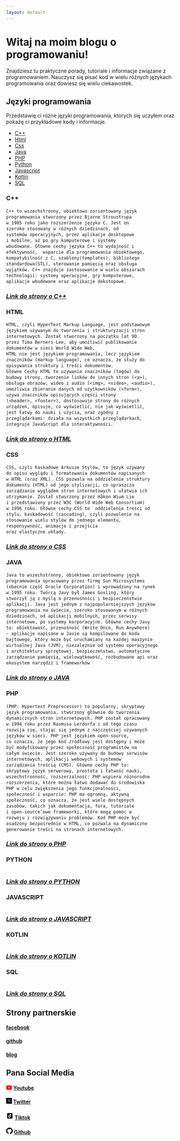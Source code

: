 ```yaml
---
layout: default
---
```


# Witaj na moim blogu o programowaniu!
Znajdziesz tu praktyczne porady, tutoriale i informacje związane z programowaniem.
Nauczysz się pisać kod w wielu różnych językach programowania oraz dowiesz się wielu ciekawostek.

## Języki programowania
Przedstawię ci różne języki programowania, których się uczyłem oraz pokażę ci przykładowe kody i informacje.
- [C++](#c)
- [Html](#html)
- [Css](#css)
- [Java](#java)
- [PHP](#php)
- [Python](#python)
- [Javascript](#javascript)
- [Kotlin](#kotlin)
- [SQL](#sql)

### C++


```
C++ to wszechstronny, obiektowo zorientowany język 
programowania stworzony przez Bjarne Stroustrupa
w 1985 roku jako rozszerzenie języka C. Jest on 
szeroko stosowany w różnych dziedzinach, od 
systemów operacyjnych, przez aplikacje desktopowe
i mobilne, aż po gry komputerowe i systemy 
wbudowane. Główne cechy języka C++ to wydajność i 
efektywność,  wsparcie dla programowania obiektowego, 
kompatybilność z C, szablony(templates), bibliotego 
standardowa(STL), sterowanie pamięcią oraz obsługa
wyjątków. C++ znajduje zastosowanie w wielu obszarach
technologii: systemy operacyjne, gry komputerowe, 
aplikacje wbudowane oraz aplikacje dekstopowe.
```
### _[Link do strony o C++](./cpp.html)_

### HTML

```
HTML, czyli HyperText Markup Language, jest podstawowym 
językiem używanym do tworzenia i strukturyzacji stron 
internetowych. Został stworzony na początku lat 90. 
przez Tima Berners-Lee, aby umożliwić publikowanie 
dokumentów w sieci World Wide Web. 
HTML nie jest językiem programowania, lecz językiem 
znaczników (markup language), co oznacza, że służy do 
opisywania struktury i treści dokumentów.
Główne Cechy HTML to używanie znaczników (tagów) do 
budowy strony, tworzenie linków do innych stron (<a>),
obsługa obrazów, wideo i audio (<img>, <video>, <audio>),
umożliwia zbieranie danych od użytkowników (<form>),
używa znaczników opisujących części strony 
(<header>, <footer>), dostosowuje strony do różnych 
urządzeń, opisuje, co wyświetlić, nie jak wyświetlić,
jest łatwy do nauki i użycia, oraz zgodny z 
przeglądarkami: działa na wszystkich przeglądarkach,
integruje JavaScript dla interaktywności.
```
### _[Link do strony o HTML](./html.html)_

### CSS

```
CSS, czyli Kaskadowe Arkusze Stylów, to język używany 
do opisu wyglądu i formatowania dokumentów napisanych 
w HTML (oraz XML). CSS pozwala na oddzielenie struktury 
dokumentu (HTML) od jego stylizacji, co upraszcza 
zarządzanie wyglądem stron internetowych i ułatwia ich 
utrzymanie. Został stworzony przez Håkon Wium Lie 
i przedstawiony przez W3C (World Wide Web Consortium) 
w 1996 roku. Główne cechy CSS to  oddzielenie treści od 
stylu, kaskadowość (cascading), czyli pozwolenie na 
stosowanie wielu stylów do jednego elementu, 
responsywność, animacje i przejścia 
oraz elastyczne układy.
```
### _[Link do strony o CSS](./css.html)_

### JAVA

```
Java to wszechstronny, obiektowo zorientowany język 
programowania opracowany przez firmę Sun Microsystems 
(obecnie część Oracle Corporation) i wprowadzony na rynek
w 1995 roku. Twórcą Javy był James Gosling, który 
stworzył ją z myślą o przenośności i bezpieczeństwie 
aplikacji. Java jest jednym z najpopularniejszych języków 
programowania na świecie, szeroko stosowanym w różnych 
dziedzinach, od aplikacji mobilnych, przez serwisy 
internetowe, po systemy korporacyjne. Główne cechy Javy 
to: obiektowość, przenośność (Write Once, Run Anywhere)
- aplikacje napisane w Javie są kompilowane do kodu 
bajtowego, który może być uruchamiany na każdej maszynie
wirtualnej Java (JVM), niezależnie od systemu operacyjnego
i architektury sprzętowej, bezpieczeństwo, automatyczne 
zarządzanie pamięcią, wielowątkowość, rozbudowane api oraz
ekosystem narzędzi i frameworków
```
### _[Link do strony o JAVA](./java.html)_

### PHP

```
(PHP: Hypertext Preprocessor) to popularny, skryptowy 
język programowania, stworzony głównie do tworzenia 
dynamicznych stron internetowych. PHP został opracowany 
w 1994 roku przez Rasmusa Lerdorfa i od tego czasu 
rozwija się, stając się jednym z najczęściej używanych 
języków w sieci. PHP jest językiem open-source, 
co oznacza, że jego kod źródłowy jest dostępny i może 
być modyfikowany przez społeczność programistów na 
całym świecie. Jest szeroko używany do budowy serwisów
internetowych, aplikacji webowych i systemów 
zarządzania treścią (CMS). Główne cechy PHP to: 
skryptowy język serwerowy, prostota i łatwość nauki, 
wszechstronność, rozszerzalność: PHP wspiera różnorodne
rozszerzenia, które można łatwo dodawać do środowiska 
PHP w celu zwiększenia jego funkcjonalności, 
społeczność i wsparcie: PHP ma ogromną, aktywną 
społeczność, co oznacza, że jest wiele dostępnych 
zasobów, takich jak dokumentacja, fora, tutoriale
i open-source’owe frameworki, które mogą pomóc w 
rozwoju i rozwiązywaniu problemów. Kod PHP może być 
osadzony bezpośrednio w HTML, co pozwala na dynamiczne
generowanie treści na stronach internetowych. 
```
### _[Link do strony o PHP](./php.html)_

### PYTHON

```

```
### _[Link do strony o PYTHON](./python.html)_

### JAVASCRIPT

```

```
### _[Link do strony o JAVASCRIPT](./javascript.html)_

### KOTLIN

```

```
### _[Link do strony o KOTLIN](./kotlin.html)_

### SQL

```

```
### _[Link do strony o SQL](./sql.html)_

## Strony partnerskie
#### [facebook](https://m.facebook.com/zstkolbuszowa)
#### [github](https://bartdurak.github.io/1a/)
#### [blog](http://pbud.blogspot.com)

## Pana Social Media
#### <img src="Youtube_logo.png" width=16 alt="Youtube logo"> [Youtube](https://www.youtube.com/@bartomiejdurak1723)
#### <img src="x-logo-twitter-elon-musk_dezeen_2364_col_0(1).png" width=16 alt="Twitter logo"> [Twitter](https://x.com/batq2)
#### <img src="tiktok-logo-tiktok-logo-transparent-tiktok-icon-transparent-free-free-png.png" width=20 alt="Tiktok logo"> [Tiktok](https://www.tiktok.com/@mechatronikaedu)
#### <img src="25231.png" width=18 alt="Github logo"> [Github](https://github.com/bartdurak)